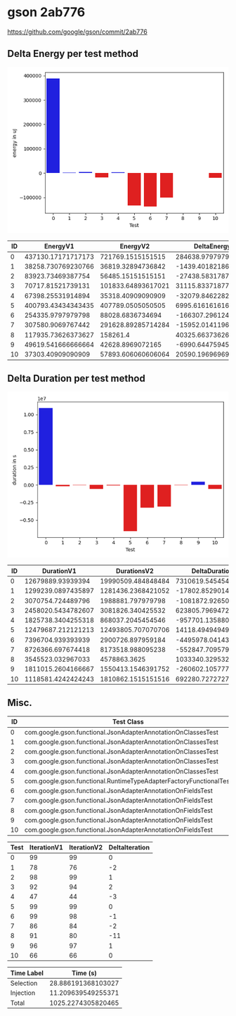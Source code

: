# gson 2ab776


https://github.com/google/gson/commit/2ab776



## Delta Energy per test method

![](./gson_delta_energy_0_v.png)


| ID | EnergyV1 | EnergyV2 | DeltaEnergy | σ |
| --- | --- | --- | --- | --- |
| 0 | 437130.17171717173 | 721769.1515151515 | 284638.97979797976 | 716560.6255367349 | 840779.7093939128 |
| 1 | 38258.730769230766 | 36819.32894736842 | -1439.401821862346 | 14433.914421600224 | 9210.813103984385 |
| 2 | 83923.73469387754 | 56485.15151515151 | -27438.583178726032 | 87322.09044920655 | 19766.571476782214 |
| 3 | 70717.81521739131 | 101833.64893617021 | 31115.8337187789 | 221619.50173870416 | 342135.304306635 |
| 4 | 67398.25531914894 | 35318.40909090909 | -32079.846228239854 | 214792.25602878426 | 3846.3507399173586 |
| 5 | 400793.43434343435 | 407789.0505050505 | 6995.61616161617 | 259041.71622686734 | 276349.7954477762 |
| 6 | 254335.9797979798 | 88028.6836734694 | -166307.2961245104 | 579547.7774268168 | 284444.6840976648 |
| 7 | 307580.9069767442 | 291628.89285714284 | -15952.014119601343 | 640296.2001306938 | 650854.2296452011 |
| 8 | 117935.73626373627 | 158261.4 | 40325.66373626373 | 323119.4304770954 | 453987.4504511001 |
| 9 | 49619.541666666664 | 42628.8969072165 | -6990.644759450166 | 35794.91086468528 | 15385.323918997112 |
| 10 | 37303.40909090909 | 57893.606060606064 | 20590.196969696975 | 11259.01227700977 | 181774.68532381533 |

## Delta Duration per test method

![](./gson_delta_duration_0_v.png)


| ID | DurationV1 | DurationsV2 | DeltaDuration |
| --- | --- | --- | --- |
| 0 | 12679889.93939394 | 19990509.484848484 | 7310619.545454545 |
| 1 | 1299239.0897435897 | 1281436.2368421052 | -17802.852901484584 |
| 2 | 3070754.724489796 | 1988881.797979798 | -1081872.926509998 |
| 3 | 2458020.5434782607 | 3081826.340425532 | 623805.7969472711 |
| 4 | 1825738.3404255318 | 868037.2045454546 | -957701.1358800773 |
| 5 | 12479687.212121213 | 12493805.707070706 | 14118.494949493557 |
| 6 | 7396704.939393939 | 2900726.897959184 | -4495978.041434756 |
| 7 | 8726366.697674418 | 8173518.988095238 | -552847.70957918 |
| 8 | 3545523.032967033 | 4578863.3625 | 1033340.329532967 |
| 9 | 1811015.2604166667 | 1550413.1546391752 | -260602.10577749158 |
| 10 | 1118581.4242424243 | 1810862.1515151516 | 692280.7272727273 |

## Misc.

| ID | Test Class | Test Method |
| --- | --- | --- |
| 0 | com.google.gson.functional.JsonAdapterAnnotationOnClassesTest | testJsonAdapterInvoked |
| 1 | com.google.gson.functional.JsonAdapterAnnotationOnClassesTest | testRegisteredDeserializerOverridesJsonAdapter |
| 2 | com.google.gson.functional.JsonAdapterAnnotationOnClassesTest | testRegisteredSerializerOverridesJsonAdapter |
| 3 | com.google.gson.functional.JsonAdapterAnnotationOnClassesTest | testJsonAdapterFactoryInvoked |
| 4 | com.google.gson.functional.JsonAdapterAnnotationOnClassesTest | testIncorrectTypeAdapterFails |
| 5 | com.google.gson.functional.RuntimeTypeAdapterFactoryFunctionalTest | testSubclassesAutomaticallySerialzed |
| 6 | com.google.gson.functional.JsonAdapterAnnotationOnFieldsTest | testClassAnnotationAdapterFactoryTakesPrecedenceOverDefault |
| 7 | com.google.gson.functional.JsonAdapterAnnotationOnFieldsTest | testClassAnnotationAdapterTakesPrecedenceOverDefault |
| 8 | com.google.gson.functional.JsonAdapterAnnotationOnFieldsTest | testJsonAdapterInvokedOnlyForAnnotatedFields |
| 9 | com.google.gson.functional.JsonAdapterAnnotationOnFieldsTest | testFieldAnnotationTakesPrecedenceOverRegisteredTypeAdapter |
| 10 | com.google.gson.functional.JsonAdapterAnnotationOnFieldsTest | testFieldAnnotationTakesPrecedenceOverClassAnnotation |




| Test | IterationV1 | IterationV2 | DeltaIteration |
| --- | --- | --- | --- |
| 0 | 99 | 99 | 0 |
| 1 | 78 | 76 | -2 |
| 2 | 98 | 99 | 1 |
| 3 | 92 | 94 | 2 |
| 4 | 47 | 44 | -3 |
| 5 | 99 | 99 | 0 |
| 6 | 99 | 98 | -1 |
| 7 | 86 | 84 | -2 |
| 8 | 91 | 80 | -11 |
| 9 | 96 | 97 | 1 |
| 10 | 66 | 66 | 0 |



| Time Label | Time (s) |
| --- | --- |
| Selection | 28.886191368103027 |
| Injection | 11.209639549255371 |
| Total | 1025.2274305820465 |


